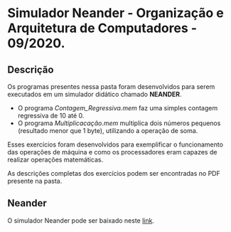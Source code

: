 # Simulador Neander - Organização e Arquitetura de Computadores - 09/2020.
 
## Descrição
 
Os programas presentes nessa pasta foram desenvolvidos para serem executados em um simulador didático chamado **NEANDER**.
 
 
* O programa *Contagem_Regressiva.mem* faz uma simples contagem regressiva de 10 até 0.
* O programa *Multiplicacação.mem* multiplica dois números pequenos (resultado menor que 1 byte), utilizando a operação de soma.
 
Esses exercícios foram desenvolvidos para exemplificar o funcionamento das operações de máquina e como os processadores eram capazes de realizar operações matemáticas.
 
As descrições completas dos exercícios podem ser encontradas no PDF presente na pasta.
 
## Neander
 
O simulador Neander pode ser baixado neste [link](http://www.inf.ufrgs.br/arq/wiki/doku.php?id=neander).
 
 
 

